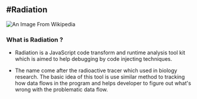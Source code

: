 #Radiation
---
 ![An Image From Wikipedia](https://upload.wikimedia.org/wikipedia/commons/thumb/b/b5/Radioactive.svg/600px-Radioactive.svg.png)
### What is Radiation ?
- Radiation is a JavaScript code transform and runtime analysis tool kit which is aimed to help debugging by code injecting techniques. 
 
- The name come after the radioactive tracer which used in biology research. The basic idea of this tool is use similar method to tracking how data flows in the program and helps developer to figure out what's wrong with the problematic data flow.  
